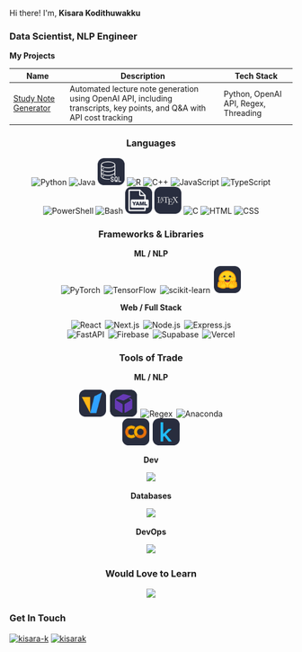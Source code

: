 Hi there! I'm, 
**Kisara Kodithuwakku**

### **Data Scientist, NLP Engineer**

**My Projects**

| Name | Description | Tech Stack |
|--------------|-------------|------------|
| [Study Note Generator](https://github.com/yourusername/auto-lecture) | Automated lecture note generation using OpenAI API, including transcripts, key points, and Q&A with API cost tracking | Python, OpenAI API, Regex, Threading |


 
<div align="center">

### Languages

<img src="https://skillicons.dev/icons?i=python" title="Python" />
<img src="https://skillicons.dev/icons?i=java" title="Java" />
<img src="https://github.com/Kisara-k/Kisara-k-assets/blob/main/icons/sql.png" width="48" title="SQL" />
<img src="https://skillicons.dev/icons?i=r" title="R" />
<img src="https://skillicons.dev/icons?i=cpp" title="C++" />
<img src="https://skillicons.dev/icons?i=javascript" title="JavaScript" />
<img src="https://skillicons.dev/icons?i=typescript" title="TypeScript" />
<br/>
<img src="https://skillicons.dev/icons?i=powershell" title="PowerShell" />
<img src="https://skillicons.dev/icons?i=bash" title="Bash" />
<img src="https://github.com/Kisara-k/Kisara-k-assets/blob/main/icons/yaml.png" width="48" title="YAML" />
<img src="https://github.com/Kisara-k/Kisara-k-assets/blob/main/icons/latex.png" width="48" title="LaTeX" />
<img src="https://skillicons.dev/icons?i=c" title="C" />
<img src="https://skillicons.dev/icons?i=html" title="HTML" />
<img src="https://skillicons.dev/icons?i=css" title="CSS" />

### Frameworks & Libraries

**ML / NLP**

<img src="https://skillicons.dev/icons?i=pytorch" title="PyTorch" />&#8239;
<img src="https://skillicons.dev/icons?i=tensorflow" title="TensorFlow" />&#8239;
<img src="https://skillicons.dev/icons?i=sklearn" title="scikit-learn" />&#8239;
<img src="https://github.com/Kisara-k/Kisara-k-assets/blob/main/icons/huggingface.png" width="48" title="Hugging Face" />

**Web / Full Stack**

<img src="https://skillicons.dev/icons?i=react" title="React" />&#8239;
<img src="https://skillicons.dev/icons?i=next" title="Next.js" />&#8239;
<img src="https://skillicons.dev/icons?i=nodejs" title="Node.js" />&#8239;
<img src="https://skillicons.dev/icons?i=express" title="Express.js" />
<br/>
<img src="https://skillicons.dev/icons?i=fastapi" title="FastAPI" />&#8239;
<img src="https://skillicons.dev/icons?i=firebase" title="Firebase" />&#8239;
<img src="https://skillicons.dev/icons?i=supabase" title="Supabase" />&#8239;
<img src="https://skillicons.dev/icons?i=vercel" title="Vercel" />

### Tools of Trade

**ML / NLP**

<img src="https://github.com/Kisara-k/Kisara-k-assets/blob/main/icons/vllm.png" width="48" title="vLLM" />&#8239;
<img src="https://github.com/Kisara-k/Kisara-k-assets/blob/main/icons/runpod.png" width="48" title="RunPod" />&#8239;
<img src="https://skillicons.dev/icons?i=regex" title="Regex" />&#8239;
<img src="https://skillicons.dev/icons?i=anaconda" title="Anaconda" />
<br/>
<img src="https://github.com/Kisara-k/Kisara-k-assets/blob/main/icons/colab.png" width="48" title="Colab" />&#8239;
<img src="https://github.com/Kisara-k/Kisara-k-assets/blob/main/icons/kaggle.png" width="48" title="Kaggle" />

**Dev**
  
<img src="https://skillicons.dev/icons?i=git,postman&perline=4" />

**Databases**

<img src="https://skillicons.dev/icons?i=mongodb,mysql,postgresql&perline=3" />

**DevOps**

<img src="https://skillicons.dev/icons?i=docker,azure,githubactions&perline=3" />

### Would Love to Learn

  <img src="https://skillicons.dev/icons?i=opencv,matlab,octave,elasticsearch,redis,grafana,kubernetes,kafka,aws,gcp,django,rust&perline=6" />

</div>

### Get In Touch

<p align="left">
<a href="https://linkedin.com/in/kisara-k" target="blank"><img align="center" src="https://raw.githubusercontent.com/rahuldkjain/github-profile-readme-generator/master/src/images/icons/Social/linked-in-alt.svg" alt="kisara-k" height="30" width="40" /></a>
<a href="https://kaggle.com/kisarak" target="blank"><img align="center" src="https://raw.githubusercontent.com/rahuldkjain/github-profile-readme-generator/master/src/images/icons/Social/kaggle.svg" alt="kisarak" height="30" width="40" /></a>
</p>
